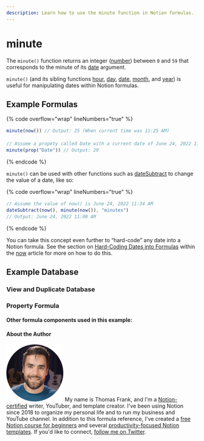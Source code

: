 ```yaml
---
description: Learn how to use the minute function in Notion formulas.
---
```


# minute

The `minute()` function returns an integer ([number](../../formula-basics/data-types/number.md)) between `0` and `59` that corresponds to the minute of its [date](../../formula-basics/data-types/date-data-type.md) argument.

`minute()` (and its sibling functions [hour](hour.md), [day](day.md), [date](date.md), [month](month.md), and [year](year.md)) is useful for manipulating dates within Notion formulas.

## Example Formulas

{% code overflow="wrap" lineNumbers="true" %}
```jsx
minute(now()) // Output: 25 (When current time was 11:25 AM)

// Assume a propety called Date with a current date of June 24, 2022 11:29 AM
minute(prop("Date")) // Output: 29
```
{% endcode %}

`minute()` can be used with other functions such as [dateSubtract](datesubtract.md) to change the value of a date, like so:

{% code overflow="wrap" lineNumbers="true" %}
```jsx
// Assume the value of now() is June 24, 2022 11:34 AM
dateSubtract(now(), minute(now()), "minutes") 
// Output: June 24, 2022 11:00 AM
```
{% endcode %}

You can take this concept even further to “hard-code” any date into a Notion formula. See the section on [Hard-Coding Dates into Formulas](now.md#use-now-to-hard-code-a-specific-date-in-a-notion-formula) within the [now](now.md) article for more on how to do this.

## Example Database



### View and Duplicate Database



### Property Formula



#### Other formula components used in this example:



#### About the Author

<img src="../../.gitbook/assets/Notion Fundamentals with Thomas Frank - Avatar 2021 compressed (1).png" alt="" data-size="line"> My name is Thomas Frank, and I'm a [Notion-certified](https://www.credly.com/badges/95fae13a-17bf-4b4a-a3d2-d58c8a3e6a2a/public\_url) writer, YouTuber, and template creator. I've been using Notion since 2018 to organize my personal life and to run my business and YouTube channel. In addition to this formula reference, I've created a [free Notion course for beginners](https://thomasjfrank.com/fundamentals/) and several [productivity-focused Notion templates](https://thomasjfrank.com/templates/). If you'd like to connect, [follow me on Twitter](https://twitter.com/TomFrankly).
